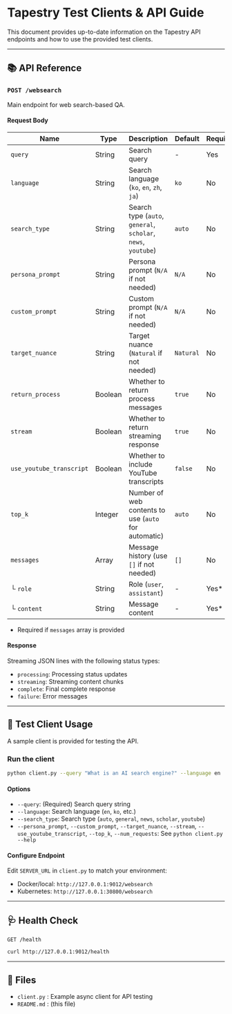 # Tapestry Test Clients & API Guide

This document provides up-to-date information on the Tapestry API endpoints and how to use the provided test clients.

---

## 📚 API Reference

### `POST /websearch`

Main endpoint for web search-based QA.

#### Request Body

| Name                   | Type    | Description                                                      | Default   | Required |
|------------------------|---------|------------------------------------------------------------------|-----------|----------|
| `query`                | String  | Search query                                                     | -         | Yes      |
| `language`             | String  | Search language (`ko`, `en`, `zh`, `ja`)                         | `ko`      | No       |
| `search_type`          | String  | Search type (`auto`, `general`, `scholar`, `news`, `youtube`)    | `auto`    | No       |
| `persona_prompt`       | String  | Persona prompt (`N/A` if not needed)                             | `N/A`     | No       |
| `custom_prompt`        | String  | Custom prompt (`N/A` if not needed)                              | `N/A`     | No       |
| `target_nuance`        | String  | Target nuance (`Natural` if not needed)                          | `Natural` | No       |
| `return_process`       | Boolean | Whether to return process messages                               | `true`    | No       |
| `stream`               | Boolean | Whether to return streaming response                             | `true`    | No       |
| `use_youtube_transcript`| Boolean| Whether to include YouTube transcripts                           | `false`   | No       |
| `top_k`                | Integer | Number of web contents to use (`auto` for automatic)             | `auto`    | No       |
| `messages`             | Array   | Message history (use `[]` if not needed)                         | `[]`      | No       |
| └ `role`               | String  | Role (`user`, `assistant`)                                       | -         | Yes*     |
| └ `content`            | String  | Message content                                                  | -         | Yes*     |

* Required if `messages` array is provided

#### Response

Streaming JSON lines with the following status types:

- `processing`: Processing status updates
- `streaming`: Streaming content chunks
- `complete`: Final complete response
- `failure`: Error messages

---

## 🧪 Test Client Usage

A sample client is provided for testing the API.

### Run the client

```bash
python client.py --query "What is an AI search engine?" --language en
```

#### Options

- `--query`: (Required) Search query string
- `--language`: Search language (`en`, `ko`, etc.)
- `--search_type`: Search type (`auto`, `general`, `news`, `scholar`, `youtube`)
- `--persona_prompt`, `--custom_prompt`, `--target_nuance`, `--stream`, `--use_youtube_transcript`, `--top_k`, `--num_requests`: See `python client.py --help`

#### Configure Endpoint

Edit `SERVER_URL` in `client.py` to match your environment:

- Docker/local: `http://127.0.0.1:9012/websearch`
- Kubernetes: `http://127.0.0.1:30800/websearch`

---

## 🩺 Health Check

`GET /health`

```bash
curl http://127.0.0.1:9012/health
```

---

## 📁 Files

- `client.py` : Example async client for API testing
- `README.md` : (this file) 